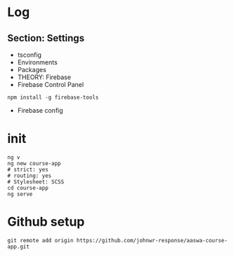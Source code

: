 # Log
## Section: Settings
- tsconfig
- Environments
- Packages
- THEORY: Firebase
- Firebase Control Panel
```
npm install -g firebase-tools
```
- Firebase config

# init
```
ng v
ng new course-app
# strict: yes
# routing: yes
# Stylesheet: SCSS
cd course-app
ng serve
```

# Github setup
```
git remote add origin https://github.com/johnwr-response/aaswa-course-app.git
```
